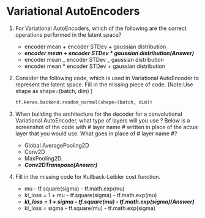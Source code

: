 # Variational AutoEncoders

1. For Variational AutoEncoders, which of the following are the correct operations performed in the latent space?

   - encoder mean + encoder STDev + gaussian distribution
   - **_encoder mean + encoder STDev \* gaussian distribution(Answer)_**
   - encoder mean _ encoder STDev _ gaussian distribution
   - encoder mean \* encoder STDev + gaussian distribution

2. Consider the following code, which is used in Variational AutoEncoder to represent the latent space. Fill in the missing piece of code.
   (Note:Use shape as shape=(batch, dim) )

   ```python
   tf.keras.backend.random_normal(shape=(batch, dim))
   ```

3. When building the architecture for the decoder for a convolutional Variational AutoEncoder, what type of layers will you use ? Below is a screenshot of the code with # layer name # written in place of the actual layer that you would use. What goes in place of # layer name #?

   - Global AveragePooling2D
   - Conv2D
   - MaxPooling2D.
   - **_Conv2DTranspose(Answer)_**

4. Fill in the missing code for Kullback-Leibler cost function.
   - mu - tf.square(sigma) - tf.math.exp(mu)
   - kl_loss = 1 + mu - tf.square(sigma) - tf.math.exp(mu)
   - **_kl_loss = 1 + sigma - tf.square(mu) - tf.math.exp(sigma)(Answer)_**
   - kl_loss = sigma - tf.square(mu) - tf.math.exp(sigma)
